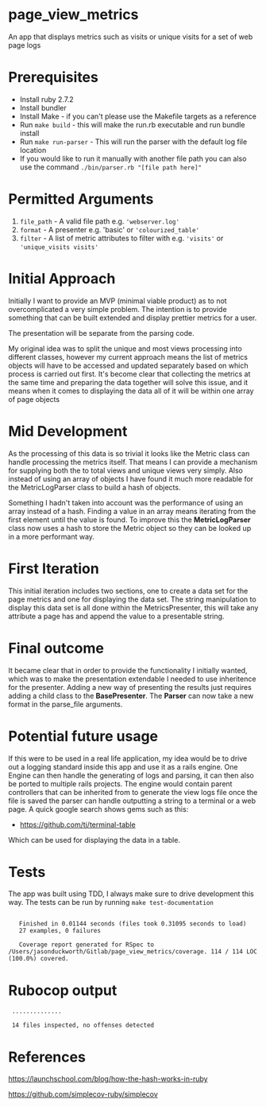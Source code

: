 # page_view_metrics

An app that displays metrics such as visits or unique visits for a set of web page logs

# Prerequisites
* Install ruby 2.7.2
* Install bundler
* Install Make - if you can't please use the Makefile targets as a reference
* Run `make build` - this will make the run.rb executable and run bundle install
* Run `make run-parser` - This will run the parser with the default log file location
* If you would like to run it manually with another file path you can also use the command `./bin/parser.rb "[file path here]"`

# Permitted Arguments
1. `file_path` - A valid file path e.g. `'webserver.log'`
2. `format` - A presenter e.g. 'basic' or `'colourized_table'`
3. `filter` - A list of metric attributes to filter with e.g. `'visits'` or `'unique_visits visits'`

# Initial Approach 

Initially I want to provide an MVP (minimal viable product) as to not overcomplicated a very simple problem. 
The intention is to provide something that can be built extended and display prettier metrics for a user.

The presentation will be separate from the parsing code.

My original idea was to split the unique and most views processing into different classes, however my current approach
means the list of metrics objects will have to be accessed and updated separately based on which process is carried out first.
It's become clear that collecting the metrics at the same time and preparing the data together will solve this issue, 
and it means when it comes to displaying the data all of it will be within one array of page objects

# Mid Development
As the processing of this data is so trivial it looks like the Metric class can handle processing the metrics itself. 
That means I can provide a mechanism for supplying both the to total views and unique views very simply. Also instead of 
using an array of objects I have found it much more readable for the MetricLogParser class to build a hash of objects.

Something I hadn't taken into account was the performance of using an array instead of a hash. Finding a value in an array
means iterating from the first element until the value is found. To improve this the **MetricLogParser** class now uses a hash
to store the Metric object so they can be looked up in a more performant way.

# First Iteration
This initial iteration includes two sections, one to create a data set for the page metrics and one for displaying the data set.
The string manipulation to display this data set is all done within the MetricsPresenter, this will take any attribute a
page has and append the value to a presentable string. 

# Final outcome
It became clear that in order to provide the functionality I initially wanted, which was to make the presentation
extendable I needed to use inheritence for the presenter. Adding a new way of presenting the results just requires
adding a child class to the **BasePresenter**. The **Parser** can now take a new format in the parse_file arguments.

# Potential future usage
If this were to be used in a real life application, my idea would be to drive out a logging standard inside this app
and use it as a rails engine. One Engine can then handle the generating of logs and parsing, it can then also be ported to
multiple rails projects. The engine would contain parent controllers that can be inherited from to generate the view logs file
once the file is saved the parser can handle outputting a string to a terminal or a web page. A quick google search shows
gems such as this: 
* https://github.com/tj/terminal-table

Which can be used for displaying the data in a table.

# Tests
The app was built using TDD, I always make sure to drive development this way.
The tests can be run by running `make test-documentation`
```...........................
   
   Finished in 0.01144 seconds (files took 0.31095 seconds to load)
   27 examples, 0 failures
   
   Coverage report generated for RSpec to /Users/jasonduckworth/Gitlab/page_view_metrics/coverage. 114 / 114 LOC (100.0%) covered.
```

# Rubocop output
```Inspecting 14 files
 ..............
 
 14 files inspected, no offenses detected
```

# References
https://launchschool.com/blog/how-the-hash-works-in-ruby

https://github.com/simplecov-ruby/simplecov


